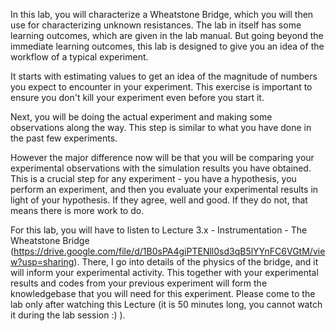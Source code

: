 In this lab, you will characterize a Wheatstone Bridge, which you will then use for characterizing unknown resistances. The lab in itself has some learning outcomes, which are given in the lab manual. But going beyond the immediate learning outcomes, this lab is designed to give you an idea of the workflow of a typical experiment. 



It starts with estimating values to get an idea of the magnitude of numbers you expect to encounter in your experiment. This exercise is important to ensure you don't kill your experiment even before you start it. 



Next, you will be doing the actual experiment and making some observations along the way. This step is similar to what you have done in the past few experiments. 



However the major difference now will be that you will be comparing your experimental observations with the simulation results you have obtained. This is a crucial step for any experiment - you have a hypothesis, you perform an experiment, and then you evaluate your experimental results in light of your hypothesis. If they agree, well and good. If they do not, that means there is more work to do. 



For this lab, you will have to listen to Lecture 3.x - Instrumentation - The Wheatstone Bridge (https://drive.google.com/file/d/1B0sPA4giPTENll0sd3qB5lYYnFC6VGtM/view?usp=sharing). There, I go into details of the physics of the bridge, and it will inform your experimental activity. This together with your experimental results and codes from your previous experiment will form the knowledgebase that you will need for this experiment. Please come to the lab only after watching this Lecture (it is 50 minutes long, you cannot watch it during the lab session :) ). 
